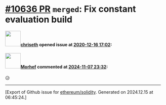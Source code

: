 # [\#10636 PR](https://github.com/ethereum/solidity/pull/10636) `merged`: Fix constant evaluation build

#### <img src="https://avatars.githubusercontent.com/u/9073706?v=4" width="50">[chriseth](https://github.com/chriseth) opened issue at [2020-12-16 17:02](https://github.com/ethereum/solidity/pull/10636):



#### <img src="https://avatars.githubusercontent.com/u/117046198?v=4" width="50">[Morhef](https://github.com/Morhef) commented at [2024-11-07 23:32](https://github.com/ethereum/solidity/pull/10636#issuecomment-2463428572):

😥


-------------------------------------------------------------------------------



[Export of Github issue for [ethereum/solidity](https://github.com/ethereum/solidity). Generated on 2024.12.15 at 06:45:24.]
